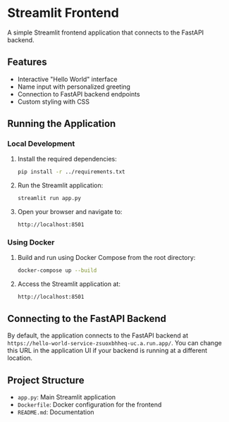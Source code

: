 # Streamlit Frontend

A simple Streamlit frontend application that connects to the FastAPI backend.

## Features

- Interactive "Hello World" interface
- Name input with personalized greeting
- Connection to FastAPI backend endpoints
- Custom styling with CSS

## Running the Application

### Local Development

1. Install the required dependencies:
   ```bash
   pip install -r ../requirements.txt
   ```

2. Run the Streamlit application:
   ```bash
   streamlit run app.py
   ```

3. Open your browser and navigate to:
   ```
   http://localhost:8501
   ```

### Using Docker

1. Build and run using Docker Compose from the root directory:
   ```bash
   docker-compose up --build
   ```

2. Access the Streamlit application at:
   ```
   http://localhost:8501
   ```

## Connecting to the FastAPI Backend

By default, the application connects to the FastAPI backend at `https://hello-world-service-zsuoxbhheq-uc.a.run.app/`. 
You can change this URL in the application UI if your backend is running at a different location.

## Project Structure

- `app.py`: Main Streamlit application
- `Dockerfile`: Docker configuration for the frontend
- `README.md`: Documentation 